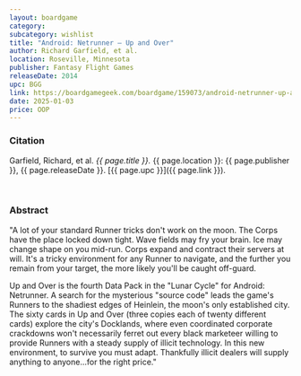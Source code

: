 ```yaml
---
layout: boardgame
category:
subcategory: wishlist
title: "Android: Netrunner – Up and Over"
author: Richard Garfield, et al.
location: Roseville, Minnesota
publisher: Fantasy Flight Games
releaseDate: 2014
upc: BGG
link: https://boardgamegeek.com/boardgame/159073/android-netrunner-up-and-over
date: 2025-01-03
price: OOP
---
```


### Citation

Garfield, Richard, et al. *{{ page.title }}.* {{ page.location }}: {{ page.publisher }}, {{ page.releaseDate }}. [{{ page.upc }}]({{ page.link }}).

<br>


### Abstract

"A lot of your standard Runner tricks don't work on the moon. The Corps have the place locked down tight. Wave fields may fry your brain. Ice may change shape on you mid-run. Corps expand and contract their servers at will. It's a tricky environment for any Runner to navigate, and the further you remain from your target, the more likely you'll be caught off-guard.

Up and Over is the fourth Data Pack in the "Lunar Cycle" for Android: Netrunner. A search for the mysterious "source code" leads the game's Runners to the shadiest edges of Heinlein, the moon's only established city. The sixty cards in Up and Over (three copies each of twenty different cards) explore the city's Docklands, where even coordinated corporate crackdowns won't necessarily ferret out every black marketeer willing to provide Runners with a steady supply of illicit technology. In this new environment, to survive you must adapt. Thankfully illicit dealers will supply anything to anyone...for the right price."

